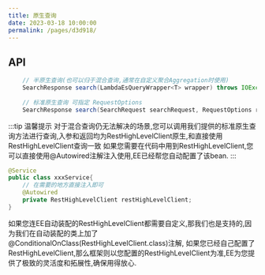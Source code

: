 ```yaml
---
title: 原生查询
date: 2023-03-18 10:00:00
permalink: /pages/d3d918/
---
```

## API
```java
	// 半原生查询(也可以归于混合查询,通常在自定义聚合Aggregation时使用)
    SearchResponse search(LambdaEsQueryWrapper<T> wrapper) throws IOException;
	
	// 标准原生查询 可指定 RequestOptions
    SearchResponse search(SearchRequest searchRequest, RequestOptions requestOptions) throws IOException;
```

:::tip 温馨提示
对于混合查询仍无法解决的场景,您可以调用我们提供的标准原生查询方法进行查询,入参和返回均为RestHighLevelClient原生,和直接使用RestHighLevelClient查询一致
如果您需要在代码中用到RestHighLevelClient,您可以直接使用@Autowired注解注入使用,EE已经帮您自动配置了该bean.
:::


```java
@Service
public class xxxService{
    // 在需要的地方直接注入即可
    @Autowired
    private RestHighLevelClient restHighLevelClient;
}
```

如果您连EE自动装配的RestHighLevelClient都需要自定义,那我们也是支持的,因为我们在自动装配的类上加了@ConditionalOnClass(RestHighLevelClient.class)注解,
如果您已经自己配置了RestHighLevelClient,那么框架则以您配置的RestHighLevelClient为准,EE为您提供了极致的灵活度和拓展性,确保用得放心.



